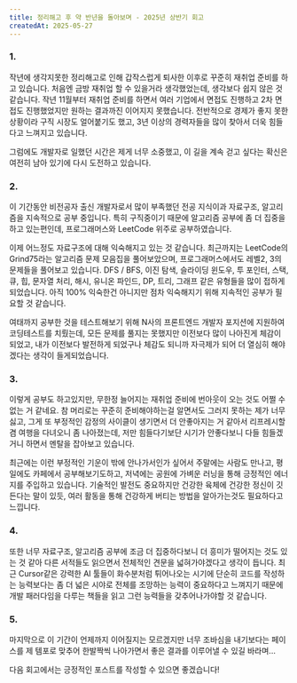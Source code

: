 ```yaml
---
title: 정리해고 후 약 반년을 돌아보며 - 2025년 상반기 회고
createdAt: 2025-05-27
---
```


### 1.

작년에 생각지못한 정리해고로 인해 갑작스럽게 퇴사한 이후로 꾸준히 재취업 준비를 하고 있습니다. 처음엔 금방 재취업 할 수 있을거라 생각했었는데, 생각보다 쉽지 않은 것 같습니다. 작년 11월부터 재취업 준비를 하면서 여러 기업에서 면접도 진행하고 2차 면접도 진행했었지만 원하는 결과까진 이어지지 못했습니다. 전반적으로 경제가 좋지 못한 상황이라 구직 시장도 얼어붙기도 했고, 3년 이상의 경력자들을 많이 찾아서 더욱 힘들다고 느껴지고 있습니다.

그럼에도 개발자로 일했던 시간은 제게 너무 소중했고, 이 길을 계속 걷고 싶다는 확신은 여전히 남아 있기에 다시 도전하고 있습니다.

### 2.

이 기간동안 비전공자 출신 개발자로서 많이 부족했던 전공 지식이과 자료구조, 알고리즘을 지속적으로 공부 중입니다. 특히 구직중이기 때문에 알고리즘 공부에 좀 더 집중을 하고 있는편인데, 프로그래머스와 LeetCode 위주로 공부하였습니다.

이제 어느정도 자료구조에 대해 익숙해지고 있는 것 같습니다. 최근까지는 LeetCode의 Grind75라는 알고리즘 문제 모음집을 풀어보았으며, 프로그래머스에서도 레벨2, 3의 문제들을 풀어보고 있습니다. DFS / BFS, 이진 탐색, 슬라이딩 윈도우, 투 포인터, 스택, 큐, 힙, 문자열 처리, 해시, 유니온 파인드, DP, 트리, 그래프 같은 유형들을 많이 접하게 되었습니다. 아직 100% 익숙한건 아니지만 점차 익숙해지기 위해 지속적인 공부가 필요할 것 같습니다.

여태까지 공부한 것을 테스트해보기 위해 N사의 프론트엔드 개발자 포지션에 지원하여 코딩테스트를 치뤘는데, 모든 문제를 풀지는 못했지만 이전보다 많이 나아진게 체감이 되었고, 내가 이전보다 발전하게 되었구나 체감도 되니까 자극제가 되어 더 열심히 해야겠다는 생각이 들게되었습니다.

### 3.

이렇게 공부도 하고있지만, 무한정 늘어지는 재취업 준비에 번아웃이 오는 것도 어쩔 수 없는 거 같네요. 참 머리로는 꾸준히 준비해야하는걸 알면서도 그러지 못하는 제가 너무 싫고, 그게 또 부정적인 감정의 사이클이 생기면서 더 안좋아지는 거 같아서 리프레시할겸 여행을 다녀오니 좀 나아졌는데, 저만 힘들다기보단 시기가 안좋다보니 다들 힘들겠거니 하면서 멘탈을 잡아보고 있습니다.

최근에는 이런 부정적인 기운이 밖에 안나가서인가 싶어서 주말에는 사람도 만나고, 평일에도 카페에서 공부해보기도하고, 저녁에는 공원에 가벼운 러닝을 통해 긍정적인 에너지를 주입하고 있습니다. 기술적인 발전도 중요하지만 건강한 육체에 건강한 정신이 깃든다는 말이 있듯, 여러 활동을 통해 건강하게 버티는 방법을 알아가는것도 필요하다고 느낍니다.

### 4.

또한 너무 자료구조, 알고리즘 공부에 조금 더 집중하다보니 더 흥미가 떨어지는 것도 있는 것 같아 다른 서적들도 읽으면서 전체적인 견문을 넓혀가야겠다고 생각이 듭니다. 최근 Cursor같은 강력한 AI 툴들이 화수분처럼 튀어나오는 시기에 단순히 코드를 작성하는 능력보다는 좀 더 넓은 시야로 전체를 조망하는 능력이 중요하다고 느껴지기 때문에 개발 패러다임을 다루는 책들을 읽고 그런 능력들을 갖추어나가야할 것 같습니다.

### 5.

마지막으로 이 기간이 언제까지 이어질지는 모르겠지만 너무 조바심을 내기보다는 페이스를 제 템포로 맞추어 한발짝씩 나아가면서 좋은 결과를 이루어낼 수 있길 바라며...

다음 회고에서는 긍정적인 포스트를 작성할 수 있으면 좋겠습니다!
